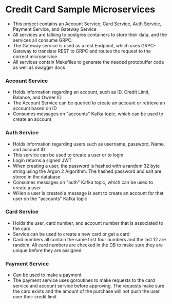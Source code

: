 # Credit Card Sample Microservices

- This project contains an Account Service, Card Service, Auth Service, Payment Service, and Gateway Service
- All services are talking to postgres containers to store their data, and the services all consume GRPC.
- The Gateway service is used as a rest Endpoint, which uses GRPC-Gateway to translate REST to GRPC and routes the request to the correct microservice
- All services contain Makefiles to generate the needed protobuffer code as well as swagger docs

### Account Service

- Holds information regarding an account, such as ID, Credit Limit, Balance, and Owner ID
- The Account Service can be queried to create an account or retrieve an account based on ID
- Consumes messages on "accounts" Kafka topic, which can be used to create an account

### Auth Service

- Holds information regarding users such as username, password, Name, and account ID
- This service can be used to create a user or to login
- Login returns a signed JWT
- When creating a user, the password is hashed with a random 32 byte string using the Argon 2 Algorithm. The hashed password and salt are stored in the database
- Consumes messages on "auth" Kafka topic, which can be used to create a user
- WHen a user is created a message is sent to create an account for that user on the "accounts" Kafka topic

### Card Service

- Holds the user, card number, and account number that is associated to the card
- Service can be used to create a new card or get a card
- Card numbers all contain the same first four numbers and the last 12 are random. All card numbers are checked in the DB to make sure they are unique before they are assigned

### Payment Service

- Can be used to make a payment
- The payment service uses goroutines to make requests to the card service and account service before approving. The requests make sure the card exists and the amount of the purchase will not push the user over their credit limit
